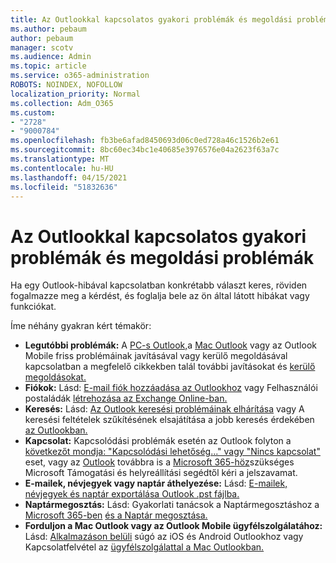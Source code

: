 ```yaml
---
title: Az Outlookkal kapcsolatos gyakori problémák és megoldási problémák
ms.author: pebaum
author: pebaum
manager: scotv
ms.audience: Admin
ms.topic: article
ms.service: o365-administration
ROBOTS: NOINDEX, NOFOLLOW
localization_priority: Normal
ms.collection: Adm_O365
ms.custom:
- "2728"
- "9000784"
ms.openlocfilehash: fb3be6afad8450693d06c0ed728a46c1526b2e61
ms.sourcegitcommit: 8bc60ec34bc1e40685e3976576e04a2623f63a7c
ms.translationtype: MT
ms.contentlocale: hu-HU
ms.lasthandoff: 04/15/2021
ms.locfileid: "51832636"
---
```

# <a name="outlook-common-issues-and-resolutions"></a>Az Outlookkal kapcsolatos gyakori problémák és megoldási problémák

Ha egy Outlook-hibával kapcsolatban konkrétabb választ keres, röviden fogalmazze meg a kérdést, és foglalja bele az ön által látott hibákat vagy funkciókat.

Íme néhány gyakran kért témakör:

- **Legutóbbi problémák:**  A [PC-s Outlook,](https://support.office.com/article/ecf61305-f84f-4e13-bb73-95a214ac1230)a [Mac Outlook](https://support.office.com/article/54afa5e3-db38-422a-9d94-3b55330ded8e) vagy az Outlook Mobile friss problémáinak javításával vagy kerülő megoldásával kapcsolatban a megfelelő cikkekben talál további javításokat és [kerülő megoldásokat.](https://support.office.com/article/a264ef01-9c88-48fb-9285-7017e4f31f02)
- **Fiókok:**  Lásd: [E-mail fiók hozzáadása az Outlookhoz](https://support.office.com/article/6e27792a-9267-4aa4-8bb6-c84ef146101b) vagy Felhasználói postaládák [létrehozása az Exchange Online-ban.](https://docs.microsoft.com/Exchange/recipients-in-exchange-online/create-user-mailboxes)
- **Keresés:**  Lásd: [Az Outlook keresési problémáinak elhárítása](https://support.office.com/article/2556b11f-f4d8-46be-b0a7-de33a3f4f066) vagy A keresési feltételek szűkítésének elsajátítása a jobb keresés érdekében [az Outlookban.](https://support.office.com/article/D824D1E9-A255-4C8A-8553-276FB895A8DA)
- **Kapcsolat:**  Kapcsolódási problémák esetén az Outlook folyton a  [következőt mondja: "Kapcsolódási lehetőség..." vagy "Nincs kapcsolat"](https://aka.ms/SaRA-OutlookDisconnect)  eset, vagy az  [Outlook](https://aka.ms/SaRA-OutlookPwdPrompt)  továbbra is a  [Microsoft 365-höz](https://diagnostics.outlook.com/#/)szükséges Microsoft Támogatási és helyreállítási segédtől kéri a jelszavamat.
- **E-mailek, névjegyek vagy naptár áthelyezése:**  Lásd: [E-mailek, névjegyek és naptár exportálása Outlook .pst fájlba.](https://support.office.com/article/14252b52-3075-4e9b-be4e-ff9ef1068f91)
- **Naptármegosztás:**  Lásd: Gyakorlati tanácsok a Naptármegosztáshoz a [Microsoft 365-ben](https://support.office.com/article/b576ecc3-0945-4d75-85f1-5efafb8a37b4) [és a Naptár megosztása.](https://support.office.com/article/D93F72D3-2361-4E0D-8D6A-5C4939C17F39)
- **Forduljon a Mac Outlook vagy az Outlook Mobile ügyfélszolgálatához:**  Lásd: [Alkalmazáson belüli](https://support.office.com/article/218a22d1-9fa5-4889-b689-de1c63493243) súgó az iOS és Android Outlookhoz vagy Kapcsolatfelvétel az [ügyfélszolgálattal a Mac Outlookban.](https://support.office.com/article/d0410177-8e65-4487-93f7-206a3a3d71a8)
